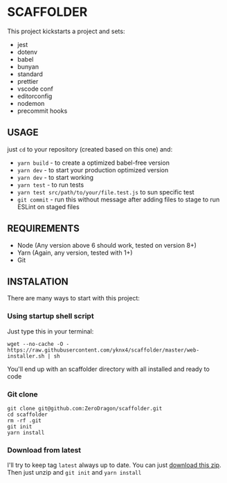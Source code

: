 # SCAFFOLDER

This project kickstarts a project and sets:
  - jest
  - dotenv
  - babel
  - bunyan
  - standard
  - prettier
  - vscode conf
  - editorconfig
  - nodemon
  - precommit hooks

## USAGE

just `cd` to your repository (created based on this one) and:

- `yarn build` - to create a optimized babel-free version
- `yarn dev` - to start your production optimized version
- `yarn dev` - to start working
- `yarn test` - to run tests
- `yarn test src/path/to/your/file.test.js` to sun specific test
- `git commit` - run this without message after adding files to stage to run ESLint on staged files

## REQUIREMENTS

- Node (Any version above 6 should work, tested on version 8+)
- Yarn (Again, any version, tested with 1+)
- Git

## INSTALATION

There are many ways to start with this project:

### Using startup shell script
Just type this in your terminal:

```
wget --no-cache -O - https://raw.githubusercontent.com/yknx4/scaffolder/master/web-installer.sh | sh
```

You'll end up with an scaffolder directory with all installed and ready to code

### Git clone
```
git clone git@github.com:ZeroDragon/scaffolder.git
cd scaffolder
rm -rf .git
git init
yarn install
```

### Download from latest
I'll try to keep tag `latest` always up to date. You can just [download this zip](https://github.com/ZeroDragon/scaffolder/archive/latest.zip). Then just unzip and `git init` and `yarn install`
